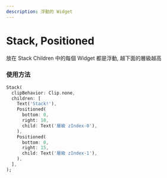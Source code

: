 ```yaml
---
description: 浮動的 Widget
---
```


# Stack, Positioned

放在 Stack Children 中的每個 Widget 都是浮動, 越下面的層級越高

### 使用方法

```dart
Stack(
  clipBehavior: Clip.none,
  children: [
    Text('Stack!'),
    Positioned(
      bottom: 0,
      right: 10,
      child: Text('層級 zIndex-0'),
    ),
    Positioned(
      bottom: 0,
      right: 15,
      child: Text('層級 zIndex-1'),
    ),
  ],
);
```

 

